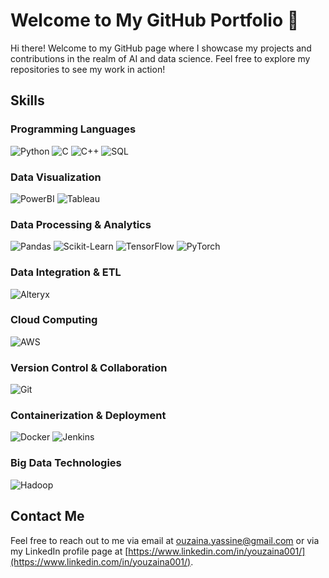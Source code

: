 # Welcome to My GitHub Portfolio 👋

Hi there! Welcome to my GitHub page where I showcase my projects and contributions in the realm of AI and data science. Feel free to explore my repositories to see my work in action!

## Skills

### Programming Languages

![Python](https://img.shields.io/badge/Python-3776AB?style=flat-square&logo=python&logoColor=white)
![C](https://img.shields.io/badge/C-A8B9CC?style=flat-square&logo=c&logoColor=white)
![C++](https://img.shields.io/badge/C++-00599C?style=flat-square&logo=cplusplus&logoColor=white)
![SQL](https://img.shields.io/badge/SQL-4479A1?style=flat-square&logo=sql&logoColor=white)

### Data Visualization

![PowerBI](https://img.shields.io/badge/Power_BI-F2C811?style=flat-square&logo=powerbi&logoColor=black)
![Tableau](https://img.shields.io/badge/Tableau-E97627?style=flat-square&logo=tableau&logoColor=white)

### Data Processing & Analytics

![Pandas](https://img.shields.io/badge/Pandas-150458?style=flat-square&logo=pandas&logoColor=white)
![Scikit-Learn](https://img.shields.io/badge/scikit_learn-F7931E?style=flat-square&logo=scikitlearn&logoColor=white)
![TensorFlow](https://img.shields.io/badge/TensorFlow-FF6F00?style=flat-square&logo=tensorflow&logoColor=white)
![PyTorch](https://img.shields.io/badge/PyTorch-EE4C2C?style=flat-square&logo=pytorch&logoColor=white)

### Data Integration & ETL

![Alteryx](https://img.shields.io/badge/Alteryx-00CAE3?style=flat-square&logo=alteryx&logoColor=white)

### Cloud Computing

![AWS](https://img.shields.io/badge/AWS-232F3E?style=flat-square&logo=amazonaws&logoColor=white)

### Version Control & Collaboration

![Git](https://img.shields.io/badge/Git-F05032?style=flat-square&logo=git&logoColor=white)

### Containerization & Deployment

![Docker](https://img.shields.io/badge/Docker-2496ED?style=flat-square&logo=docker&logoColor=white)
![Jenkins](https://img.shields.io/badge/Jenkins-D24939?style=flat-square&logo=jenkins&logoColor=white)

### Big Data Technologies

![Hadoop](https://img.shields.io/badge/Hadoop-66CCFF?style=flat-square&logo=apachehadoop&logoColor=white)


## Contact Me

Feel free to reach out to me via email at [ouzaina.yassine@gmail.com](mailto:ouzaina.yassine@gmail.com) or via my LinkedIn profile page at [https://www.linkedin.com/in/youzaina001/](https://www.linkedin.com/in/youzaina001/).
